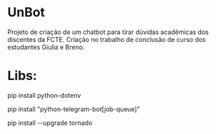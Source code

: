 # UnBot

Projeto de criação de um chatbot para tirar dúvidas acadêmicas dos discentes da FCTE. Criação no trabalho de conclusão de curso dos estudantes Giulia e Breno.

# Libs:

pip install python-dotenv

pip install "python-telegram-bot[job-queue]"

pip install --upgrade tornado
